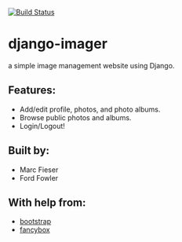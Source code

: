 [![Build Status](https://travis-ci.org/midfies/django-imager.svg?branch=front-end-4)](https://travis-ci.org/midfies/django-imager)

# django-imager
a simple image management website using Django.

## Features:
* Add/edit profile, photos, and photo albums.
* Browse public photos and albums.
* Login/Logout!

## Built by:
* Marc Fieser
* Ford Fowler

## With help from:
* [bootstrap](http://getbootstrap.com/)
* [fancybox](http://fancybox.net/)
